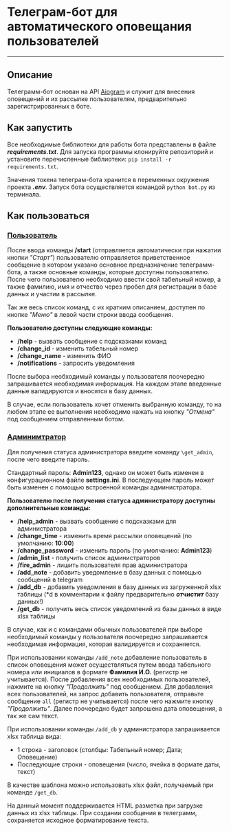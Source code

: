# Телеграм-бот для автоматического оповещания пользователей
___

## Описание 

Телеграмм-бот основан на API [Aiogram](https://docs.aiogram.dev/en/latest/index.html "Ссылка на документацию") 
и служит для внесения оповещений и их рассылке пользователям, предварительно зарегистрированных в боте.

## Как запустить
Все необходимые библиотеки для работы бота представлены в файле ***requirements.txt***.
Для запуска программы клонируйте репозиторий и установите перечисленные библиотеки: ```pip install -r requirements.txt```.

Значения токена телеграм-бота хранится в переменных окружения проекта ***.env***.
Запуск бота осуществляется командой ```python bot.py``` из терминала.


## Как пользоваться

### <u>Пользователь</u>

После ввода команды **/start** (отправляется автоматически при нажатии кнопки *"Старт"*) пользователю
отправляется приветственное сообщение в котором указано основное предназначение телеграмм-бота, а 
также основные команды, которые доступны пользователю. После чего пользователю необходимо ввести свой 
табельный номер, а также фамилию, имя и отчество через пробел для регистрации в базе данных 
и участии в рассылке.

Так же весь список команд, с их кратким описанием, доступен по кнопке *"Меню"* в 
левой части строки ввода сообщения.

**Пользователю доступны следующие команды:**
* **/help** - вызвать сообщение с подсказками команд
* **/change_id** - изменить табельный номер
* **/change_name** - изменить ФИО
* **/notifications** - запросить уведомления

После выбора необходимый команды у пользователя поочередно запрашивается необходимая информация. На каждом этапе
введенные данные валидируются и вносятся в базу данных.

В случае, если пользователь хочет отменить выбранную команду, то на любом этапе ее выполнения необходимо
нажать на кнопку *"Отмена"* под сообщением отправленным ботом.

### <u>Админимтратор</u>

Для получения статуса администратора введите команду ```\get_admin```, после чего введите пароль.

Стандартный пароль: **Admin123**, однако он может быть изменен в конфигурационном файле **settings.ini**.
В последующем пароль может быть изменен с помощью встроенной команды администратора.

**Пользователю после получения статуса администратору доступны дополнительные команды:**
* **/help_admin** - вызвать сообщение с подсказками для администратора
* **/change_time** - изменить время рассылки оповещений (по умолчанию: **10:00**)
* **/change_password** - изменить пароль (по умолчанию: **Admin123**)
* **/admin_list** - получить список администраторов
* **/fire_admin** - лишить пользователя прав администратора
* **/add_note** - добавить уведомление в базу данных c помощью сообщений в telegram
* **/add_db** - добавить уведомления в базу данных из загруженной xlsx таблицы (*d в комментарии к файлу предварительно 
***отчистит*** базу данных!)
* **/get_db** - получить весь список уведомлений из базы данных в виде xlsx таблицы

В случае, как и с командами обычных пользователей при выборе необходимый команды у пользователя поочередно запрашивается 
необходимая информация, которая валидируется и сохраняется.

При использовании команды ```/add_note``` добавление пользователь в список оповещения может
осуществляться путем ввода табельного номера или инициалов в формате **Фамилия И.О.** (регистр не учитывается).
После добавления всех необходимых пользователей, нажмите на кнопку *"Продолжить"* под сообщением.
Для добавления всех пользователей, на запрос добавить пользователя, отправьте сообщение ```all``` (регистр не учитывается)
после чего нажмите кнопку *"Продолжить"*. Далее поочередно будет запрошена дата оповещения, а так же сам текст.

При использовании команды ```/add_db``` у администратора запрашивается xlsx таблица вида:

* 1 строка - заголовок (столбцы: Табельный номер; Дата; Оповещение)
* Последующие строки - оповещения (число, ячейка в формате даты, текст)

В качестве шаблона можно использовать xlsx файл, получаемый при команде ```/get_db```.

На данный момент поддерживается HTML разметка при загрузке данных из xlsx таблицы.
При создании сообщения в телеграмм, сохраняется исходное форматирование текста.

